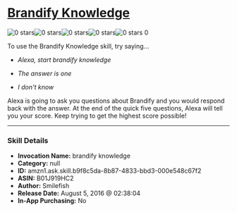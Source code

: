 # [Brandify Knowledge](http://alexa.amazon.com/#skills/amzn1.ask.skill.b9f8c5da-8b87-4833-bbd3-000e548c67f2)
![0 stars](../../images/ic_star_border_black_18dp_1x.png)![0 stars](../../images/ic_star_border_black_18dp_1x.png)![0 stars](../../images/ic_star_border_black_18dp_1x.png)![0 stars](../../images/ic_star_border_black_18dp_1x.png)![0 stars](../../images/ic_star_border_black_18dp_1x.png) 0

To use the Brandify Knowledge skill, try saying...

* *Alexa, start brandify knowledge*

* *The answer is one*

* *I don't know*

Alexa is going to ask you questions about Brandify and you would respond back with the answer. At the end of the quick five questions, Alexa will tell you your score.  Keep trying to get the highest score possible!

***

### Skill Details

* **Invocation Name:** brandify knowledge
* **Category:** null
* **ID:** amzn1.ask.skill.b9f8c5da-8b87-4833-bbd3-000e548c67f2
* **ASIN:** B01J919HC2
* **Author:** Smilefish
* **Release Date:** August 5, 2016 @ 02:38:04
* **In-App Purchasing:** No

